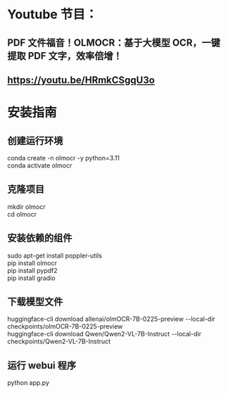 # Youtube 节目：
## PDF 文件福音！OLMOCR：基于大模型 OCR，一键提取 PDF 文字，效率倍增！
## https://youtu.be/HRmkCSgqU3o

# 安装指南

## 创建运行环境
conda create -n olmocr -y python=3.11  
conda activate olmocr  

## 克隆项目
mkdir olmocr  
cd olmocr  

## 安装依赖的组件
sudo apt-get install poppler-utils  
pip install olmocr  
pip install pypdf2  
pip install gradio  

## 下载模型文件
huggingface-cli download allenai/olmOCR-7B-0225-preview --local-dir checkpoints/olmOCR-7B-0225-preview  
huggingface-cli download Qwen/Qwen2-VL-7B-Instruct --local-dir checkpoints/Qwen2-VL-7B-Instruct  

## 运行 webui 程序
python app.py  








